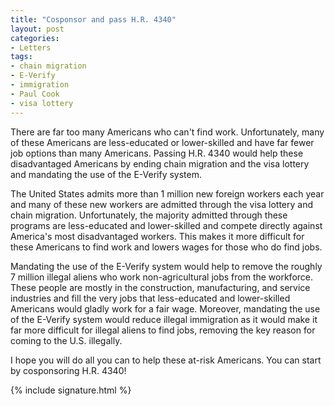 ```yaml
---
title: "Cosponsor and pass H.R. 4340"
layout: post
categories:
- Letters
tags:
- chain migration
- E-Verify
- immigration
- Paul Cook
- visa lottery
---
```


There are far too many Americans who can't find work. Unfortunately, many of these Americans are less-educated or lower-skilled and have far fewer job options than many Americans. Passing H.R. 4340 would help these disadvantaged Americans by ending chain migration and the visa lottery and mandating the use of the E-Verify system.

The United States admits more than 1 million new foreign workers each year and many of these new workers are admitted through the visa lottery and chain migration. Unfortunately, the majority admitted through these programs are less-educated and lower-skilled and compete directly against America's most disadvantaged workers. This makes it more difficult for these Americans to find work and lowers wages for those who do find jobs.

Mandating the use of the E-Verify system would help to remove the roughly 7 million illegal aliens who work non-agricultural jobs from the workforce. These people are mostly in the construction, manufacturing, and service industries and fill the very jobs that less-educated and lower-skilled Americans would gladly work for a fair wage. Moreover, mandating the use of the E-Verify system would reduce illegal immigration as it would make it far more difficult for illegal aliens to find jobs, removing the key reason for coming to the U.S. illegally.

I hope you will do all you can to help these at-risk Americans. You can start by cosponsoring H.R. 4340!

{% include signature.html %}

